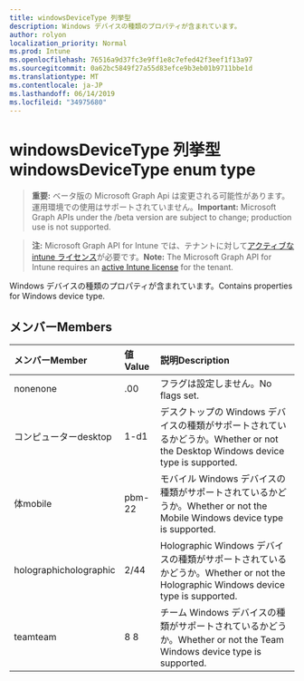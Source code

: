 ```yaml
---
title: windowsDeviceType 列挙型
description: Windows デバイスの種類のプロパティが含まれています。
author: rolyon
localization_priority: Normal
ms.prod: Intune
ms.openlocfilehash: 76516a9d37fc3e9ff1e8c7efed42f3eef1f13a97
ms.sourcegitcommit: 0a62bc5849f27a55d83efce9b3eb01b9711bbe1d
ms.translationtype: MT
ms.contentlocale: ja-JP
ms.lasthandoff: 06/14/2019
ms.locfileid: "34975680"
---
```

# <a name="windowsdevicetype-enum-type"></a><span data-ttu-id="3fc4c-103">windowsDeviceType 列挙型</span><span class="sxs-lookup"><span data-stu-id="3fc4c-103">windowsDeviceType enum type</span></span>

> <span data-ttu-id="3fc4c-104">**重要:** ベータ版の Microsoft Graph Api は変更される可能性があります。運用環境での使用はサポートされていません。</span><span class="sxs-lookup"><span data-stu-id="3fc4c-104">**Important:** Microsoft Graph APIs under the /beta version are subject to change; production use is not supported.</span></span>

> <span data-ttu-id="3fc4c-105">**注:** Microsoft Graph API for Intune では、テナントに対して[アクティブな intune ライセンス](https://go.microsoft.com/fwlink/?linkid=839381)が必要です。</span><span class="sxs-lookup"><span data-stu-id="3fc4c-105">**Note:** The Microsoft Graph API for Intune requires an [active Intune license](https://go.microsoft.com/fwlink/?linkid=839381) for the tenant.</span></span>

<span data-ttu-id="3fc4c-106">Windows デバイスの種類のプロパティが含まれています。</span><span class="sxs-lookup"><span data-stu-id="3fc4c-106">Contains properties for Windows device type.</span></span>

## <a name="members"></a><span data-ttu-id="3fc4c-107">メンバー</span><span class="sxs-lookup"><span data-stu-id="3fc4c-107">Members</span></span>
|<span data-ttu-id="3fc4c-108">メンバー</span><span class="sxs-lookup"><span data-stu-id="3fc4c-108">Member</span></span>|<span data-ttu-id="3fc4c-109">値</span><span class="sxs-lookup"><span data-stu-id="3fc4c-109">Value</span></span>|<span data-ttu-id="3fc4c-110">説明</span><span class="sxs-lookup"><span data-stu-id="3fc4c-110">Description</span></span>|
|:---|:---|:---|
|<span data-ttu-id="3fc4c-111">none</span><span class="sxs-lookup"><span data-stu-id="3fc4c-111">none</span></span>|<span data-ttu-id="3fc4c-112">.0</span><span class="sxs-lookup"><span data-stu-id="3fc4c-112">0</span></span>|<span data-ttu-id="3fc4c-113">フラグは設定しません。</span><span class="sxs-lookup"><span data-stu-id="3fc4c-113">No flags set.</span></span>|
|<span data-ttu-id="3fc4c-114">コンピューター</span><span class="sxs-lookup"><span data-stu-id="3fc4c-114">desktop</span></span>|<span data-ttu-id="3fc4c-115">1-d</span><span class="sxs-lookup"><span data-stu-id="3fc4c-115">1</span></span>|<span data-ttu-id="3fc4c-116">デスクトップの Windows デバイスの種類がサポートされているかどうか。</span><span class="sxs-lookup"><span data-stu-id="3fc4c-116">Whether or not the Desktop Windows device type is supported.</span></span>|
|<span data-ttu-id="3fc4c-117">体</span><span class="sxs-lookup"><span data-stu-id="3fc4c-117">mobile</span></span>|<span data-ttu-id="3fc4c-118">pbm-2</span><span class="sxs-lookup"><span data-stu-id="3fc4c-118">2</span></span>|<span data-ttu-id="3fc4c-119">モバイル Windows デバイスの種類がサポートされているかどうか。</span><span class="sxs-lookup"><span data-stu-id="3fc4c-119">Whether or not the Mobile Windows device type is supported.</span></span>|
|<span data-ttu-id="3fc4c-120">holographic</span><span class="sxs-lookup"><span data-stu-id="3fc4c-120">holographic</span></span>|<span data-ttu-id="3fc4c-121">2/4</span><span class="sxs-lookup"><span data-stu-id="3fc4c-121">4</span></span>|<span data-ttu-id="3fc4c-122">Holographic Windows デバイスの種類がサポートされているかどうか。</span><span class="sxs-lookup"><span data-stu-id="3fc4c-122">Whether or not the Holographic Windows device type is supported.</span></span>|
|<span data-ttu-id="3fc4c-123">team</span><span class="sxs-lookup"><span data-stu-id="3fc4c-123">team</span></span>|<span data-ttu-id="3fc4c-124">8 </span><span class="sxs-lookup"><span data-stu-id="3fc4c-124">8</span></span>|<span data-ttu-id="3fc4c-125">チーム Windows デバイスの種類がサポートされているかどうか。</span><span class="sxs-lookup"><span data-stu-id="3fc4c-125">Whether or not the Team Windows device type is supported.</span></span>|





